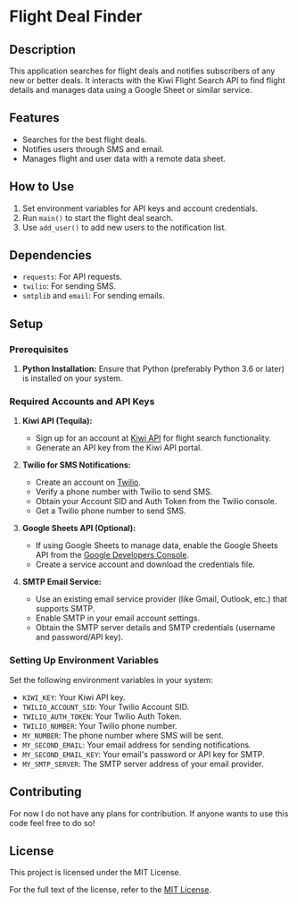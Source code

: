 # Flight Deal Finder

## Description
This application searches for flight deals and notifies subscribers of any new or better deals. It interacts with the Kiwi Flight Search API to find flight details and manages data using a Google Sheet or similar service.

## Features
- Searches for the best flight deals.
- Notifies users through SMS and email.
- Manages flight and user data with a remote data sheet.

## How to Use
1. Set environment variables for API keys and account credentials.
2. Run `main()` to start the flight deal search.
3. Use `add_user()` to add new users to the notification list.

## Dependencies
- `requests`: For API requests.
- `twilio`: For sending SMS.
- `smtplib` and `email`: For sending emails.

## Setup
### Prerequisites
1. **Python Installation:**
   Ensure that Python (preferably Python 3.6 or later) is installed on your system.

### Required Accounts and API Keys
1. **Kiwi API (Tequila):**
   - Sign up for an account at [Kiwi API](https://tequila.kiwi.com/portal/login/register) for flight search functionality.
   - Generate an API key from the Kiwi API portal.

2. **Twilio for SMS Notifications:**
   - Create an account on [Twilio](https://www.twilio.com/try-twilio).
   - Verify a phone number with Twilio to send SMS.
   - Obtain your Account SID and Auth Token from the Twilio console.
   - Get a Twilio phone number to send SMS.

3. **Google Sheets API (Optional):**
   - If using Google Sheets to manage data, enable the Google Sheets API from the [Google Developers Console](https://console.developers.google.com/).
   - Create a service account and download the credentials file.

4. **SMTP Email Service:**
   - Use an existing email service provider (like Gmail, Outlook, etc.) that supports SMTP.
   - Enable SMTP in your email account settings.
   - Obtain the SMTP server details and SMTP credentials (username and password/API key).

### Setting Up Environment Variables
Set the following environment variables in your system:

- `KIWI_KEY`: Your Kiwi API key.
- `TWILIO_ACCOUNT_SID`: Your Twilio Account SID.
- `TWILIO_AUTH_TOKEN`: Your Twilio Auth Token.
- `TWILIO_NUMBER`: Your Twilio phone number.
- `MY_NUMBER`: The phone number where SMS will be sent.
- `MY_SECOND_EMAIL`: Your email address for sending notifications.
- `MY_SECOND_EMAIL_KEY`: Your email's password or API key for SMTP.
- `MY_SMTP_SERVER`: The SMTP server address of your email provider.

## Contributing
For now I do not have any plans for contribution. If anyone wants to use this code feel free to do so!


## License

This project is licensed under the MIT License.

For the full text of the license, refer to the [MIT License](https://opensource.org/licenses/MIT).
